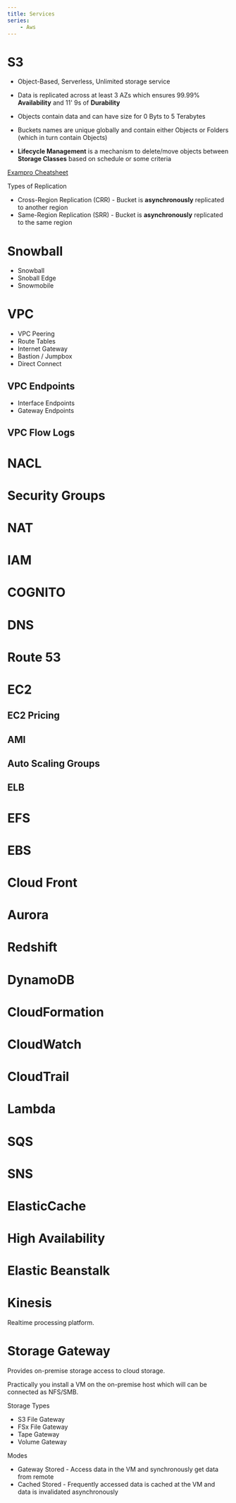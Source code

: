 ```yaml
---
title: Services
series:
    - Aws
---
```


# S3

- Object-Based, Serverless, Unlimited storage service
- Data is replicated across at least 3 AZs which ensures 99.99% __Availability__ and 11' 9s of __Durability__
- Objects contain data and can have size for 0 Byts to 5 Terabytes
- Buckets names are unique globally and contain either Objects or Folders (which in turn contain Objects)

- __Lifecycle Management__ is a mechanism to delete/move objects between __Storage Classes__ based on schedule or some criteria

[Exampro Cheatsheet](https://youtu.be/Ia-UEYYR44s?t=3524)

Types of Replication
- Cross-Region Replication (CRR) - Bucket is **asynchronously** replicated to another region
- Same-Region Replication (SRR) - Bucket is **asynchronously** replicated to the same region

# Snowball

- Snowball
- Snoball Edge
- Snowmobile

# VPC

- VPC Peering
- Route Tables
- Internet Gateway
- Bastion / Jumpbox
- Direct Connect

## VPC Endpoints

- Interface Endpoints
- Gateway Endpoints

## VPC Flow Logs

# NACL

# Security Groups 

# NAT

# IAM

# COGNITO

# DNS

# Route 53

# EC2

## EC2 Pricing

## AMI

## Auto Scaling Groups

## ELB

# EFS

# EBS

# Cloud Front

# Aurora

# Redshift

# DynamoDB

# CloudFormation

# CloudWatch

# CloudTrail

# Lambda

# SQS

# SNS

# ElasticCache

# High Availability

# Elastic Beanstalk

# Kinesis

Realtime processing platform.

# Storage Gateway

Provides on-premise storage access to cloud storage.

Practically you install a VM on the on-premise host which will can be connected as NFS/SMB.

Storage Types
- S3 File Gateway
- FSx File Gateway
- Tape Gateway
- Volume Gateway

Modes
- Gateway Stored - Access data in the VM and synchronously get data from remote
- Cached Stored - Frequently accessed data is cached at the VM and data is invalidated asynchronously
